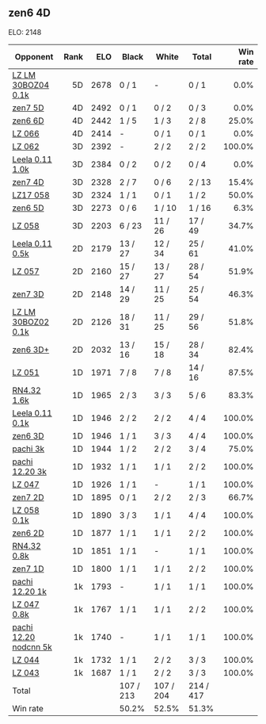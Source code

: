 ## zen6 4D ##

ELO: 2148

Opponent | Rank | ELO | Black | White | Total | Win rate
---------|-----:|----:|-------|-------|-------|-------:
[LZ LM 30BOZ04 0.1k](LZ%20LM%2030BOZ04%200.1k.md) | 5D | 2678 | 0 / 1 | - | 0 / 1 | 0.0%
[zen7 5D](zen7%205D.md) | 4D | 2492 | 0 / 1 | 0 / 2 | 0 / 3 | 0.0%
[zen6 6D](zen6%206D.md) | 4D | 2442 | 1 / 5 | 1 / 3 | 2 / 8 | 25.0%
[LZ 066](LZ%20066.md) | 4D | 2414 | - | 0 / 1 | 0 / 1 | 0.0%
[LZ 062](LZ%20062.md) | 3D | 2392 | - | 2 / 2 | 2 / 2 | 100.0%
[Leela 0.11 1.0k](Leela%200.11%201.0k.md) | 3D | 2384 | 0 / 2 | 0 / 2 | 0 / 4 | 0.0%
[zen7 4D](zen7%204D.md) | 3D | 2328 | 2 / 7 | 0 / 6 | 2 / 13 | 15.4%
[LZ17 058](LZ17%20058.md) | 3D | 2324 | 1 / 1 | 0 / 1 | 1 / 2 | 50.0%
[zen6 5D](zen6%205D.md) | 3D | 2273 | 0 / 6 | 1 / 10 | 1 / 16 | 6.3%
[LZ 058](LZ%20058.md) | 3D | 2203 | 6 / 23 | 11 / 26 | 17 / 49 | 34.7%
[Leela 0.11 0.5k](Leela%200.11%200.5k.md) | 2D | 2179 | 13 / 27 | 12 / 34 | 25 / 61 | 41.0%
[LZ 057](LZ%20057.md) | 2D | 2160 | 15 / 27 | 13 / 27 | 28 / 54 | 51.9%
[zen7 3D](zen7%203D.md) | 2D | 2148 | 14 / 29 | 11 / 25 | 25 / 54 | 46.3%
[LZ LM 30BOZ02 0.1k](LZ%20LM%2030BOZ02%200.1k.md) | 2D | 2126 | 18 / 31 | 11 / 25 | 29 / 56 | 51.8%
[zen6 3D+](zen6%203D+.md) | 2D | 2032 | 13 / 16 | 15 / 18 | 28 / 34 | 82.4%
[LZ 051](LZ%20051.md) | 1D | 1971 | 7 / 8 | 7 / 8 | 14 / 16 | 87.5%
[RN4.32 1.6k](RN4.32%201.6k.md) | 1D | 1965 | 2 / 3 | 3 / 3 | 5 / 6 | 83.3%
[Leela 0.11 0.1k](Leela%200.11%200.1k.md) | 1D | 1946 | 2 / 2 | 2 / 2 | 4 / 4 | 100.0%
[zen6 3D](zen6%203D.md) | 1D | 1946 | 1 / 1 | 3 / 3 | 4 / 4 | 100.0%
[pachi 3k](pachi%203k.md) | 1D | 1944 | 1 / 2 | 2 / 2 | 3 / 4 | 75.0%
[pachi 12.20 3k](pachi%2012.20%203k.md) | 1D | 1932 | 1 / 1 | 1 / 1 | 2 / 2 | 100.0%
[LZ 047](LZ%20047.md) | 1D | 1926 | 1 / 1 | - | 1 / 1 | 100.0%
[zen7 2D](zen7%202D.md) | 1D | 1895 | 0 / 1 | 2 / 2 | 2 / 3 | 66.7%
[LZ 058 0.1k](LZ%20058%200.1k.md) | 1D | 1890 | 3 / 3 | 1 / 1 | 4 / 4 | 100.0%
[zen6 2D](zen6%202D.md) | 1D | 1877 | 1 / 1 | 1 / 1 | 2 / 2 | 100.0%
[RN4.32 0.8k](RN4.32%200.8k.md) | 1D | 1851 | 1 / 1 | - | 1 / 1 | 100.0%
[zen7 1D](zen7%201D.md) | 1D | 1800 | 1 / 1 | 1 / 1 | 2 / 2 | 100.0%
[pachi 12.20 1k](pachi%2012.20%201k.md) | 1k | 1793 | - | 1 / 1 | 1 / 1 | 100.0%
[LZ 047 0.8k](LZ%20047%200.8k.md) | 1k | 1767 | 1 / 1 | 1 / 1 | 2 / 2 | 100.0%
[pachi 12.20 nodcnn 5k](pachi%2012.20%20nodcnn%205k.md) | 1k | 1740 | - | 1 / 1 | 1 / 1 | 100.0%
[LZ 044](LZ%20044.md) | 1k | 1732 | 1 / 1 | 2 / 2 | 3 / 3 | 100.0%
[LZ 043](LZ%20043.md) | 1k | 1687 | 1 / 1 | 2 / 2 | 3 / 3 | 100.0%
Total | | | 107 / 213 | 107 / 204 | 214 / 417 | 
Win rate| | | 50.2% | 52.5% | 51.3% | 
